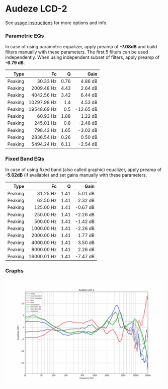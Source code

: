 # Audeze LCD-2
See [usage instructions](https://github.com/jaakkopasanen/AutoEq#usage) for more options and info.

### Parametric EQs
In case of using parametric equalizer, apply preamp of **-7.08dB** and build filters manually
with these parameters. The first 5 filters can be used independently.
When using independent subset of filters, apply preamp of **-6.79 dB**.

| Type    | Fc          |    Q | Gain      |
|--------:|------------:|-----:|----------:|
| Peaking | 30.33 Hz    | 0.76 | 4.86 dB   |
| Peaking | 2009.48 Hz  | 4.43 | 2.64 dB   |
| Peaking | 4042.56 Hz  | 3.42 | 6.44 dB   |
| Peaking | 10297.98 Hz | 1.4  | 4.53 dB   |
| Peaking | 19548.69 Hz | 0.5  | -12.65 dB |
| Peaking | 60.93 Hz    | 1.88 | 1.22 dB   |
| Peaking | 245.01 Hz   | 0.8  | -2.48 dB  |
| Peaking | 798.42 Hz   | 1.65 | -3.02 dB  |
| Peaking | 2836.54 Hz  | 0.26 | 0.50 dB   |
| Peaking | 5494.24 Hz  | 6.11 | -2.54 dB  |

### Fixed Band EQs
In case of using fixed band (also called graphic) equalizer, apply preamp of **-5.62dB**
(if available) and set gains manually with these parameters.

| Type    | Fc          |    Q | Gain     |
|--------:|------------:|-----:|---------:|
| Peaking | 31.25 Hz    | 1.41 | 5.01 dB  |
| Peaking | 62.50 Hz    | 1.41 | 2.32 dB  |
| Peaking | 125.00 Hz   | 1.41 | -0.67 dB |
| Peaking | 250.00 Hz   | 1.41 | -2.26 dB |
| Peaking | 500.00 Hz   | 1.41 | -1.42 dB |
| Peaking | 1000.00 Hz  | 1.41 | -2.26 dB |
| Peaking | 2000.00 Hz  | 1.41 | 1.77 dB  |
| Peaking | 4000.00 Hz  | 1.41 | 3.50 dB  |
| Peaking | 8000.00 Hz  | 1.41 | 2.26 dB  |
| Peaking | 16000.01 Hz | 1.41 | -7.47 dB |

### Graphs
![](./Audeze%20LCD-2.png)